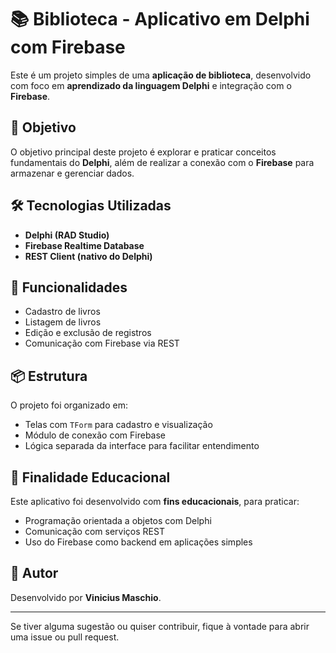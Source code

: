 # 📚 Biblioteca - Aplicativo em Delphi com Firebase

Este é um projeto simples de uma **aplicação de biblioteca**, desenvolvido com foco em **aprendizado da linguagem Delphi** e integração com o **Firebase**.

## 🚀 Objetivo

O objetivo principal deste projeto é explorar e praticar conceitos fundamentais do **Delphi**, além de realizar a conexão com o **Firebase** para armazenar e gerenciar dados.

## 🛠️ Tecnologias Utilizadas

- **Delphi (RAD Studio)**
- **Firebase Realtime Database**
- **REST Client (nativo do Delphi)**

## 📱 Funcionalidades

- Cadastro de livros
- Listagem de livros
- Edição e exclusão de registros
- Comunicação com Firebase via REST

## 📦 Estrutura

O projeto foi organizado em:
- Telas com `TForm` para cadastro e visualização
- Módulo de conexão com Firebase
- Lógica separada da interface para facilitar entendimento

## 🧪 Finalidade Educacional

Este aplicativo foi desenvolvido com **fins educacionais**, para praticar:
- Programação orientada a objetos com Delphi
- Comunicação com serviços REST
- Uso do Firebase como backend em aplicações simples

## 📝 Autor

Desenvolvido por **Vinicius Maschio**.

---

Se tiver alguma sugestão ou quiser contribuir, fique à vontade para abrir uma issue ou pull request.

